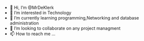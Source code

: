 - 👋 Hi, I’m @MrDeKlerk
- 👀 I’m interested in Technology
- 🌱 I’m currently learning  programming,Networking and database administration
- 💞️ I’m looking to collaborate on any project managment
- 📫 How to reach me ...

<!---
MrDeKlerk/MrDeKlerk is a ✨ special ✨ repository because its `README.md` (this file) appears on your GitHub profile.
You can click the Preview link to take a look at your changes.
--->
